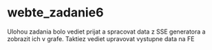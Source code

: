# webte_zadanie6
Ulohou zadania bolo vediet prijat a spracovat data z SSE generatora a zobrazit ich v grafe. Taktiez vediet upravovat vystupne data na FE
